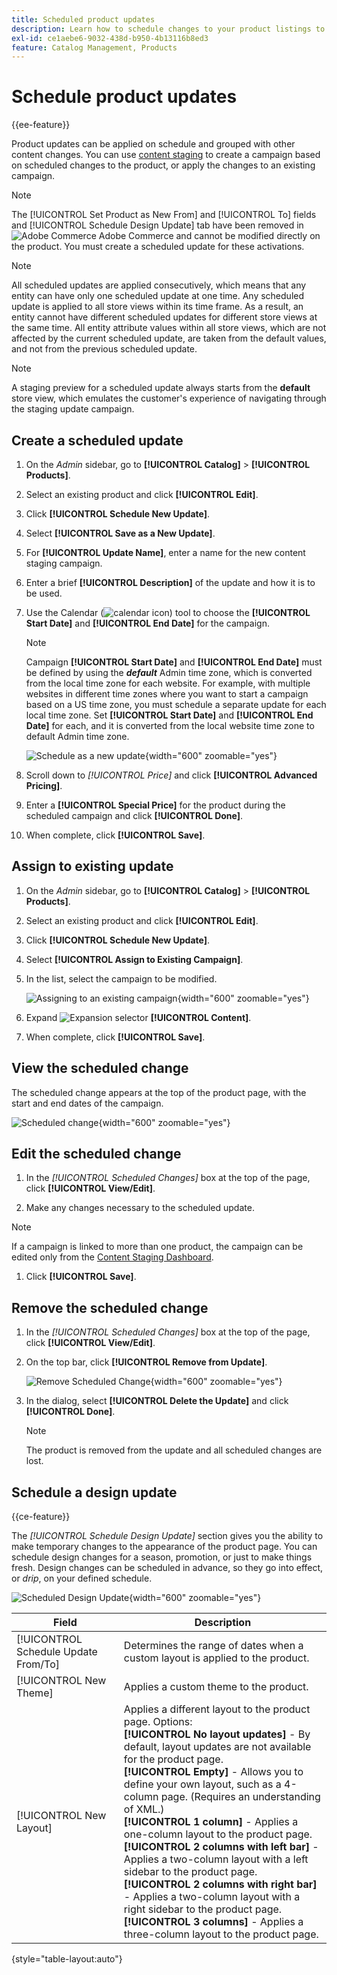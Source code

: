```yaml
---
title: Scheduled product updates
description: Learn how to schedule changes to your product listings to support campaigns and promotional programs.
exl-id: ce1aebe6-9032-438d-b950-4b13116b8ed3
feature: Catalog Management, Products
---
```

# Schedule product updates

{{ee-feature}}

Product updates can be applied on schedule and grouped with other content changes. You can use [content staging](../content-design/content-staging.md) to create a campaign based on scheduled changes to the product, or apply the changes to an existing campaign.

>[!NOTE]
>
>The [!UICONTROL Set Product as New From] and [!UICONTROL To] fields and [!UICONTROL Schedule Design Update] tab have been removed in ![Adobe Commerce](../assets/adobe-logo.svg) Adobe Commerce and cannot be modified directly on the product. You must create a scheduled update for these activations.

>[!NOTE]
>
>All scheduled updates are applied consecutively, which means that any entity can have only one scheduled update at one time. Any scheduled update is applied to all store views within its time frame. As a result, an entity cannot have different scheduled updates for different store views at the same time. All entity attribute values within all store views, which are not affected by the current scheduled update, are taken from the default values, and not from the previous scheduled update.

>[!NOTE]
>
>A staging preview for a scheduled update always starts from the **default** store view, which emulates the customer's experience of navigating through the staging update campaign.

## Create a scheduled update

1. On the _Admin_ sidebar, go to **[!UICONTROL Catalog]** > **[!UICONTROL Products]**.

1. Select an existing product and click **[!UICONTROL Edit]**.

1. Click **[!UICONTROL Schedule New Update]**.

1. Select **[!UICONTROL Save as a New Update]**.

1. For **[!UICONTROL Update Name]**, enter a name for the new content staging campaign.

1. Enter a brief **[!UICONTROL Description]** of the update and how it is to be used.

1. Use the Calendar (![calendar icon](../assets/icon-calendar.png)) tool to choose the **[!UICONTROL Start Date]** and **[!UICONTROL End Date]** for the campaign.

   >[!NOTE]
   >
   >Campaign **[!UICONTROL Start Date]** and **[!UICONTROL End Date]** must be defined by using the **_default_** Admin time zone, which is converted from the local time zone for each website. For example, with multiple websites in different time zones where you want to start a campaign based on a US time zone, you must schedule a separate update for each local time zone. Set **[!UICONTROL Start Date]** and **[!UICONTROL End Date]** for each, and it is converted from the local website time zone to default Admin time zone.

   ![Schedule as a new update](./assets/product-schedule-as-new.png){width="600" zoomable="yes"}

1. Scroll down to _[!UICONTROL Price]_ and click **[!UICONTROL Advanced Pricing]**.

1. Enter a **[!UICONTROL Special Price]** for the product during the scheduled campaign and click **[!UICONTROL Done]**.

1. When complete, click **[!UICONTROL Save]**.

## Assign to existing update

1. On the _Admin_ sidebar, go to **[!UICONTROL Catalog]** > **[!UICONTROL Products]**.

1. Select an existing product and click **[!UICONTROL Edit]**.

1. Click **[!UICONTROL Schedule New Update]**.

1. Select **[!UICONTROL Assign to Existing Campaign]**.

1. In the list, select the campaign to be modified.

   ![Assigning to an existing campaign](./assets/scheduled-changes-assign-to-existing-campaign.png){width="600" zoomable="yes"}

1. Expand ![Expansion selector](../assets/icon-display-expand.png) **[!UICONTROL Content]**.

1. When complete, click **[!UICONTROL Save]**.

## View the scheduled change

The scheduled change appears at the top of the product page, with the start and end dates of the campaign.

![Scheduled change](./assets/view-product-scheduled-changes.png){width="600" zoomable="yes"}

## Edit the scheduled change

1. In the _[!UICONTROL Scheduled Changes]_ box at the top of the page, click **[!UICONTROL View/Edit]**.

1. Make any changes necessary to the scheduled update.

>[!NOTE]
>
>If a campaign is linked to more than one product, the campaign can be edited only from the [Content Staging Dashboard](../content-design/content-staging-dashboard.md).

1. Click **[!UICONTROL Save]**.

## Remove the scheduled change

1. In the _[!UICONTROL Scheduled Changes]_ box at the top of the page, click **[!UICONTROL View/Edit]**.

1. On the top bar, click **[!UICONTROL Remove from Update]**.

   ![Remove Scheduled Change](./assets/remove-product-scheduled-changes.png){width="600" zoomable="yes"}
   
1. In the dialog, select **[!UICONTROL Delete the Update]** and click **[!UICONTROL Done]**.

   >[!NOTE]
   >
   >The product is removed from the update and all scheduled changes are lost.

## Schedule a design update

{{ce-feature}}

The _[!UICONTROL Schedule Design Update]_ section gives you the ability to make temporary changes to the appearance of the product page. You can schedule design changes for a season, promotion, or just to make things fresh. Design changes can be scheduled in advance, so they go into effect, or _drip_, on your defined schedule.

![Scheduled Design Update](./assets/product-design-update-scheduled-ce.png){width="600" zoomable="yes"}
   

|Field|Description|
|--- |--- |
|[!UICONTROL Schedule Update From/To]|Determines the range of dates when a custom layout is applied to the product.|
|[!UICONTROL New Theme]|Applies a custom theme to the product.|
|[!UICONTROL New Layout]|Applies a different layout to the product page. Options: <br/>**[!UICONTROL No layout updates]** - By default, layout updates are not available for the product page. <br/>**[!UICONTROL Empty]** - Allows you to define your own layout, such as a 4-column page. (Requires an understanding of XML.) <br/>**[!UICONTROL 1 column]** - Applies a one-column layout to the product page. <br/>**[!UICONTROL 2 columns with left bar]** - Applies a two-column layout with a left sidebar to the product page. <br/>**[!UICONTROL 2 columns with right bar]** - Applies a two-column layout with a right sidebar to the product page. <br/>**[!UICONTROL 3 columns]** - Applies a three-column layout to the product page.|

{style="table-layout:auto"}
